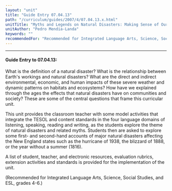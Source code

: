 ```yaml
---
layout: "unit"
title: "Guide Entry 07.04.13"
path: "/curriculum/guides/2007/4/07.04.13.x.html"
unitTitle: "Myths and Legends on Natural Disasters: Making Sense of Our World"
unitAuthor: "Pedro Mendia-Landa"
keywords: ""
recommendedFor: "Recommended for Integrated Language Arts, Science, Social Studies, and ESL, grades 4-6."
---
```

<body>
<hr/>
<h4>
Guide Entry to 07.04.13:
</h4>
<p>
What is the definition of a natural disaster? What is the relationship between Earth's workings and natural disasters? What are the direct and indirect environmental, economic, and human impacts of these severe weather and dynamic patterns on habitats and ecosystems? How have we explained through the ages the effects that natural disasters have on communities and society? These are some of the central questions that frame this curricular unit.
</p>
<p>
This unit provides the classroom teacher with some model activities that integrate the TESOL and content standards in the four language domains of listening, speaking, reading and writing, as the students explore the theme of natural disasters and related myths. Students then are asked to explore some first- and second-hand accounts of major natural disasters affecting the New England states such as the hurricane of 1938, the blizzard of 1888, or the year without a summer (1816).
</p>
<p>
A list of student, teacher, and electronic resources, evaluation rubrics, extension activities and standards is provided for the implementation of the unit.
</p>
<p>
(Recommended for Integrated Language Arts, Science, Social Studies, and ESL, grades 4-6.)
</p>
</body>